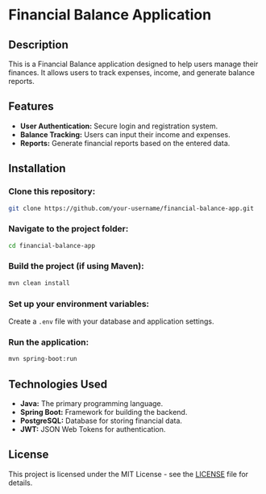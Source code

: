 # Financial Balance Application

## Description
This is a Financial Balance application designed to help users manage their finances. It allows users to track expenses, income, and generate balance reports.

## Features
- **User Authentication:** Secure login and registration system.
- **Balance Tracking:** Users can input their income and expenses.
- **Reports:** Generate financial reports based on the entered data.

## Installation
### Clone this repository:
```bash
git clone https://github.com/your-username/financial-balance-app.git
```
### Navigate to the project folder:
```bash
cd financial-balance-app
```
### Build the project (if using Maven):
```bash
mvn clean install
```
### Set up your environment variables:
Create a `.env` file with your database and application settings.

### Run the application:
```bash
mvn spring-boot:run
```

## Technologies Used
- **Java:** The primary programming language.
- **Spring Boot:** Framework for building the backend.
- **PostgreSQL:** Database for storing financial data.
- **JWT:** JSON Web Tokens for authentication.

## License
This project is licensed under the MIT License - see the [LICENSE](LICENSE) file for details.
